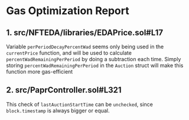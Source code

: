 # Gas Optimization Report

## 1. src/NFTEDA/libraries/EDAPrice.sol#L17

Variable `perPeriodDecayPercentWad` seems only being used in the `currentPrice` function, and will be used to calculate `percentWadRemainingPerPeriod` by doing a subtraction each time. Simply storing `percentWadRemainingPerPeriod` in the `Auction` struct will make this function more gas-efficient

## 2. src/PaprController.sol#L321

This check of `lastAuctionStartTime` can be `unchecked`, since `block.timestamp` is always bigger or equal.
